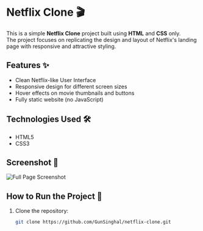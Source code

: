 # Netflix Clone 🎬

This is a simple **Netflix Clone** project built using **HTML** and **CSS** only.  
The project focuses on replicating the design and layout of Netflix's landing page with responsive and attractive styling.

## Features ✨

- Clean Netflix-like User Interface
- Responsive design for different screen sizes
- Hover effects on movie thumbnails and buttons
- Fully static website (no JavaScript)

## Technologies Used 🛠️

- HTML5
- CSS3

## Screenshot 📸

![Full Page Screenshot](screenshot.png)

## How to Run the Project 🚀

1. Clone the repository:
   ```bash
   git clone https://github.com/GunSinghal/netflix-clone.git
   ```
